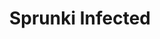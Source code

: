 ---
slug: sprunki-infected-1997
title: Sprunki Infected
description: "Sprunki Infected is an exciting online game. Play for free directly in your browser!"
icon: /images/popular_mods/Sprunki Infected.png
url: https://html-classic.itch.zone/html/11700918/index.html
previewImage: /images/popular_mods/Sprunki Infected.png
type: popular mods

# SEO配置
seo:
  title: "Sprunki Infected - Play Free Online Game | Fun Browser Games"
  description: "Sprunki Infected - Play this fun online game for free in your browser. No download required!"
  ogImage: "/images/popular_mods/Sprunki Infected.png"
  keywords: "sprunki-infected-1997, online game, browser game, free game, popular mods game, play online"

videoUrls:
  - https://www.youtube.com/embed/example1
  - https://www.youtube.com/embed/example2

whyPlay:
  title: "Why Play Sprunki Infected?"
  items:
    - "Immersive Gameplay: Sprunki Infected offers an engaging and immersive gaming experience that will keep you entertained for hours"
    - "Challenging Levels: Test your skills with increasingly difficult challenges and obstacles"
    - "Beautiful Graphics: Enjoy stunning visuals and smooth animations that bring the game world to life"
    - "Regular Updates: New content and features are added regularly to keep the game fresh and exciting"
    - "Free to Play: Experience all the fun without spending a penny"
    - "Community Features: Connect with other players, share strategies, and compete for high scores"
    - "Cross-Platform: Play on any device with a web browser, no downloads required"

features:
  title: "Key Features of Sprunki Infected"
  image: "/images/popular_mods/Sprunki Infected.png"
  items:
    - "Intuitive Controls: Easy to learn controls make Sprunki Infected accessible for players of all skill levels"
    - "Multiple Game Modes: Enjoy various gameplay options that provide different challenges and experiences"
    - "Character Customization: Personalize your gaming experience with unique characters and items"
    - "Achievement System: Complete special tasks to earn rewards and recognition"
    - "Leaderboards: Compete with players worldwide and see who can achieve the highest scores"

characteristics:
  title: "Game Characteristics"
  image: "/images/popular_mods/Sprunki Infected.png"
  items:
    - "Genre: Popular mods game with elements of strategy and skill"
    - "Difficulty: Suitable for both casual gamers and those seeking a challenge"
    - "Play Time: Quick sessions or extended gameplay, depending on your preference"
    - "Art Style: Vibrant and engaging visuals that enhance the gaming experience"
    - "Sound Design: Immersive audio that complements the gameplay perfectly"

info: "Sprunki Infected is an exciting online game that offers players a unique and engaging gaming experience. With its intuitive controls, stunning visuals, and challenging gameplay, Sprunki Infected provides hours of entertainment for players of all ages and skill levels. Whether you're looking for a quick gaming session during a break or an extended play session, Sprunki Infected delivers an immersive experience that will keep you coming back for more. The game features multiple levels of increasing difficulty, ensuring that players are constantly challenged as they progress. With regular updates adding new content and features, Sprunki Infected remains fresh and exciting, providing endless entertainment options for its growing community of players."

howToPlayIntro: "Welcome to Sprunki Infected! This guide will walk you through the basics and help you master the game. Whether you're a beginner or looking to improve your skills, these tips and instructions will enhance your gaming experience."

howToPlaySteps:
  - title: "Getting Started"
    description: "Begin your Sprunki Infected adventure by familiarizing yourself with the controls. Use your keyboard or mouse to navigate through the game interface. The tutorial will guide you through the basic mechanics and help you understand the objectives."
  - title: "Understanding the Objectives"
    description: "In Sprunki Infected, your main goal is to progress through levels by completing specific objectives. Each level presents unique challenges that require different strategies and approaches."
  - title: "Mastering the Controls"
    description: "Practice using the controls to improve your precision and reaction time. Sprunki Infected requires quick reflexes and strategic thinking to overcome obstacles and defeat opponents."
  - title: "Utilizing Power-ups"
    description: "Collect power-ups throughout the game to enhance your abilities and overcome difficult challenges. Each power-up offers unique advantages that can be crucial for success."
  - title: "Developing Strategies"
    description: "As you progress in Sprunki Infected, develop effective strategies for different scenarios. Analyze patterns, anticipate challenges, and adapt your approach to maximize your performance."

faq:
  title: "Frequently Asked Questions about Sprunki Infected"
  items:
    - question: "Is Sprunki Infected free to play?"
      answer: "Yes, Sprunki Infected is completely free to play directly in your web browser. No downloads or purchases are required to enjoy the full game experience."
    - question: "Can I play Sprunki Infected on mobile devices?"
      answer: "Yes, Sprunki Infected is optimized for both desktop and mobile play. You can enjoy the game on any device with a web browser and internet connection."
    - question: "Are there any in-game purchases?"
      answer: "While Sprunki Infected is free to play, there may be optional in-game purchases available for cosmetic items or additional features that don't affect core gameplay."
    - question: "How often is Sprunki Infected updated?"
      answer: "The developers regularly update Sprunki Infected with new content, features, and improvements based on player feedback and game performance."
    - question: "Can I play Sprunki Infected offline?"
      answer: "Currently, Sprunki Infected requires an internet connection to play as it's a browser-based online game."
    - question: "Is Sprunki Infected suitable for children?"
      answer: "Yes, Sprunki Infected is designed to be family-friendly and suitable for players of all ages."
    - question: "How do I report bugs or issues?"
      answer: "If you encounter any problems while playing Sprunki Infected, you can report them through the game's support page or contact the developers directly through their website."
    - question: "Still Have Questions?"
      answer: "If you have additional questions about Sprunki Infected that aren't covered in this FAQ, please visit our support center or contact our customer service team for assistance."
---